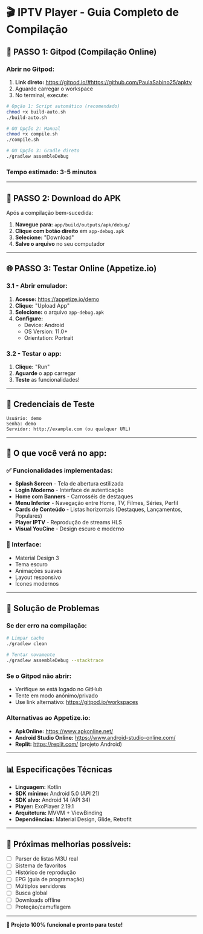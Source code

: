 # 🎬 IPTV Player - Guia Completo de Compilação

## 🚀 PASSO 1: Gitpod (Compilação Online)

### Abrir no Gitpod:
1. **Link direto:** https://gitpod.io/#https://github.com/PaulaSabino25/apktv
2. Aguarde carregar o workspace
3. No terminal, execute:

```bash
# Opção 1: Script automático (recomendado)
chmod +x build-auto.sh
./build-auto.sh

# OU Opção 2: Manual
chmod +x compile.sh
./compile.sh

# OU Opção 3: Gradle direto
./gradlew assembleDebug
```

### Tempo estimado: 3-5 minutos

---

## 📱 PASSO 2: Download do APK

Após a compilação bem-sucedida:

1. **Navegue para:** `app/build/outputs/apk/debug/`
2. **Clique com botão direito** em `app-debug.apk`
3. **Selecione:** "Download"
4. **Salve o arquivo** no seu computador

---

## 🌐 PASSO 3: Testar Online (Appetize.io)

### 3.1 - Abrir emulador:
1. **Acesse:** https://appetize.io/demo
2. **Clique:** "Upload App"
3. **Selecione:** o arquivo `app-debug.apk`
4. **Configure:**
   - Device: Android
   - OS Version: 11.0+
   - Orientation: Portrait

### 3.2 - Testar o app:
1. **Clique:** "Run"
2. **Aguarde** o app carregar
3. **Teste** as funcionalidades!

---

## 🔑 Credenciais de Teste

```
Usuário: demo
Senha: demo
Servidor: http://example.com (ou qualquer URL)
```

---

## 🎯 O que você verá no app:

### ✅ Funcionalidades implementadas:
- **Splash Screen** - Tela de abertura estilizada
- **Login Moderno** - Interface de autenticação
- **Home com Banners** - Carrosséis de destaques
- **Menu Inferior** - Navegação entre Home, TV, Filmes, Séries, Perfil
- **Cards de Conteúdo** - Listas horizontais (Destaques, Lançamentos, Populares)
- **Player IPTV** - Reprodução de streams HLS
- **Visual YouCine** - Design escuro e moderno

### 🎨 Interface:
- Material Design 3
- Tema escuro
- Animações suaves
- Layout responsivo
- Ícones modernos

---

## 🔧 Solução de Problemas

### Se der erro na compilação:
```bash
# Limpar cache
./gradlew clean

# Tentar novamente
./gradlew assembleDebug --stacktrace
```

### Se o Gitpod não abrir:
- Verifique se está logado no GitHub
- Tente em modo anônimo/privado
- Use link alternativo: https://gitpod.io/workspaces

### Alternativas ao Appetize.io:
- **ApkOnline:** https://www.apkonline.net/
- **Android Studio Online:** https://www.android-studio-online.com/
- **Replit:** https://replit.com/ (projeto Android)

---

## 📊 Especificações Técnicas

- **Linguagem:** Kotlin
- **SDK mínimo:** Android 5.0 (API 21)
- **SDK alvo:** Android 14 (API 34)
- **Player:** ExoPlayer 2.19.1
- **Arquitetura:** MVVM + ViewBinding
- **Dependências:** Material Design, Glide, Retrofit

---

## 🚀 Próximas melhorias possíveis:

- [ ] Parser de listas M3U real
- [ ] Sistema de favoritos
- [ ] Histórico de reprodução
- [ ] EPG (guia de programação)
- [ ] Múltiplos servidores
- [ ] Busca global
- [ ] Downloads offline
- [ ] Proteção/camuflagem

---

**🎉 Projeto 100% funcional e pronto para teste!**
